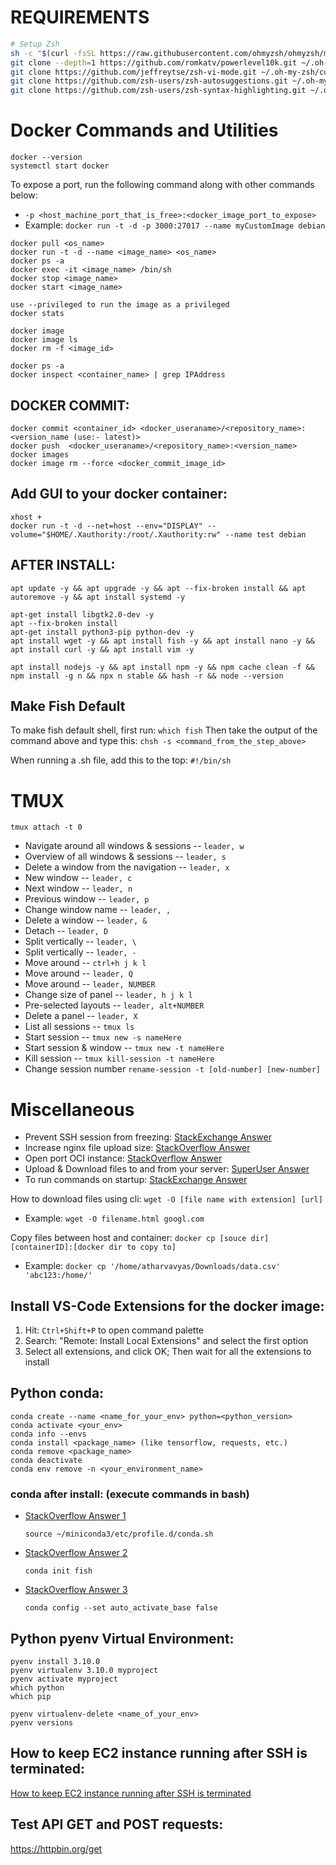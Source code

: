 # REQUIREMENTS

```bash
# Setup Zsh
sh -c "$(curl -fsSL https://raw.githubusercontent.com/ohmyzsh/ohmyzsh/master/tools/install.sh)"
git clone --depth=1 https://github.com/romkatv/powerlevel10k.git ~/.oh-my-zsh/custom/themes/powerlevel10k
git clone https://github.com/jeffreytse/zsh-vi-mode.git ~/.oh-my-zsh/custom/plugins/zsh-vi-mode
git clone https://github.com/zsh-users/zsh-autosuggestions.git ~/.oh-my-zsh/custom/plugins/zsh-autosuggestions
git clone https://github.com/zsh-users/zsh-syntax-highlighting.git ~/.oh-my-zsh/custom/plugins/zsh-syntax-highlighting

```



# Docker Commands and Utilities

```
docker --version
systemctl start docker
```

To expose a port, run the following command along with other commands below:
- `-p <host_machine_port_that_is_free>:<docker_image_port_to_expose>`
- Example: `docker run -t -d -p 3000:27017 --name myCustomImage debian`

```
docker pull <os_name>
docker run -t -d --name <image_name> <os_name>
docker ps -a
docker exec -it <image_name> /bin/sh
docker stop <image_name>
docker start <image_name>

use --privileged to run the image as a privileged
docker stats

docker image
docker image ls
docker rm -f <image_id>

docker ps -a
docker inspect <container_name> | grep IPAddress
```

## DOCKER COMMIT:
```
docker commit <container_id> <docker_useraname>/<repository_name>:<version_name (use:- latest)>
docker push  <docker_useraname>/<repository_name>:<version_name>
docker images
docker image rm --force <docker_commit_image_id>
```

## Add GUI to your docker container:
```
xhost +
docker run -t -d --net=host --env="DISPLAY" --volume="$HOME/.Xauthority:/root/.Xauthority:rw" --name test debian
```

## AFTER INSTALL:
```
apt update -y && apt upgrade -y && apt --fix-broken install && apt autoremove -y && apt install systemd -y

apt-get install libgtk2.0-dev -y
apt --fix-broken install
apt-get install python3-pip python-dev -y
apt install wget -y && apt install fish -y && apt install nano -y && apt install curl -y && apt install vim -y

apt install nodejs -y && apt install npm -y && npm cache clean -f && npm install -g n && npx n stable && hash -r && node --version
```

## Make Fish Default
To make fish default shell, first run: `which fish`
Then take the output of the command above and type this: `chsh -s <command_from_the_step_above>`

When running a .sh file, add this to the top: `#!/bin/sh`

# TMUX

```
tmux attach -t 0
```
- Navigate around all windows & sessions -- `leader, w`
- Overview of all windows & sessions -- `leader, s`
- Delete a window from the navigation -- `leader, x`
- New window -- `leader, c`
- Next window -- `leader, n`
- Previous window -- `leader, p`
- Change window name -- `leader, ,`
- Delete a window -- `leader, &`
- Detach -- `leader, D`
- Split vertically -- `leader, \`
- Split vertically -- `leader, -`
- Move around -- `ctrl+h j k l`
- Move around -- `leader, Q`
- Move around -- `leader, NUMBER`
- Change size of panel -- `leader, h j k l`
- Pre-selected layouts -- `leader, alt+NUMBER`
- Delete a panel -- `leader, X`
- List all sessions -- `tmux ls`
- Start session -- `tmux new -s nameHere`
- Start session & window -- `tmux new -t nameHere`
- Kill session -- `tmux kill-session -t nameHere`
- Change session number `rename-session -t [old-number] [new-number]`

# Miscellaneous

- Prevent SSH session from freezing: [StackExchange Answer](https://unix.stackexchange.com/a/200256)
- Increase nginx file upload size: [StackOverflow Answer](https://stackoverflow.com/a/26717238)
- Open port OCI instance: [StackOverflow Answer](https://stackoverflow.com/a/54810101)
- Upload & Download files to and from your server: [SuperUser Answer](https://superuser.com/a/850743)
- To run commands on startup: [StackExchange Answer](https://unix.stackexchange.com/a/637875)

How to download files using cli: `wget -O [file name with extension] [url]`
- Example: `wget -O filename.html googl.com`

Copy files between host and container: `docker cp [souce dir] [containerID]:[docker dir to copy to]`
- Example: `docker cp '/home/atharvavyas/Downloads/data.csv' 'abc123:/home/'`

## Install VS-Code Extensions for the docker image:
1. Hit: `Ctrl+Shift+P` to open command palette
2. Search: "Remote: Install Local Extensions" and select the first option
3. Select all extensions, and click OK; Then wait for all the extensions to install

## Python conda:
```
conda create --name <name_for_your_env> python=<python_version>
conda activate <your_env>
conda info --envs
conda install <package_name> (like tensorflow, requests, etc.)
conda remove <package_name>
conda deactivate
conda env remove -n <your_environment_name>
```

### conda after install: (execute commands in bash)
- [StackOverflow Answer 1](https://stackoverflow.com/a/64815977)
  ```
  source ~/miniconda3/etc/profile.d/conda.sh
  ```
- [StackOverflow Answer 2](https://stackoverflow.com/a/58760411)
  ```
  conda init fish
  ```
- [StackOverflow Answer 3](https://stackoverflow.com/a/54560785)
  ```
  conda config --set auto_activate_base false
  ```

## Python pyenv Virtual Environment:
```
pyenv install 3.10.0
pyenv virtualenv 3.10.0 myproject
pyenv activate myproject
which python
which pip

pyenv virtualenv-delete <name_of_your_env>
pyenv versions
```

## How to keep EC2 instance running after SSH is terminated:
[How to keep EC2 instance running after SSH is terminated](https://dev.to/akhileshthite/how-to-keep-ec2-instance-running-after-ssh-is-terminated-45k8)


## Test API GET and POST requests:
https://httpbin.org/get

